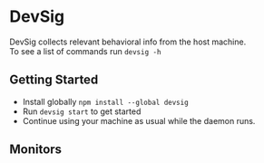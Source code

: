 # DevSig
DevSig collects relevant behavioral info from the host machine.  
To see a list of commands run `devsig -h`

## Getting Started
- Install globally `npm install --global devsig`
- Run `devsig start` to get started
- Continue using your machine as usual while the daemon runs.

## Monitors
